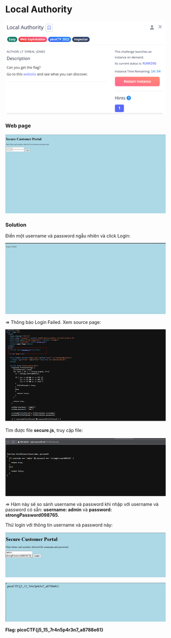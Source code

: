 # Local Authority
![img](https://github.com/DucThinh47/PicoCTF_Writeups/blob/main/Web_Exploitation/images/image70.png?raw=true)

### Web page
![img](https://github.com/DucThinh47/PicoCTF_Writeups/blob/main/Web_Exploitation/images/image71.png?raw=true)

### Solution

Điền một username và password ngẫu nhiên và click Login: 

![img](https://github.com/DucThinh47/PicoCTF_Writeups/blob/main/Web_Exploitation/images/image72.png?raw=true)

=> Thông báo Login Failed. Xem source page: 

![img](https://github.com/DucThinh47/PicoCTF_Writeups/blob/main/Web_Exploitation/images/image73.png?raw=true)

Tìm được file **secure.js**, truy cập file: 

![img](https://github.com/DucThinh47/PicoCTF_Writeups/blob/main/Web_Exploitation/images/image74.png?raw=true)

=> Hàm này sẽ so sánh username và password khi nhập với username và password có sẵn: **username: admin** và **password: strongPassword098765**. 

Thử login với thông tin username và password này: 

![img](https://github.com/DucThinh47/PicoCTF_Writeups/blob/main/Web_Exploitation/images/image75.png?raw=true)

![img](https://github.com/DucThinh47/PicoCTF_Writeups/blob/main/Web_Exploitation/images/image76.png?raw=true)

**Flag: picoCTF{j5_15_7r4n5p4r3n7_a8788e61}**
